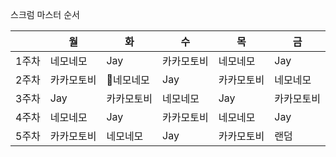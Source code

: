  스크럼 마스터 순서

|     | 월     | 화     | 수     | 목     | 금     |
| --- | ----- | ----- | ----- | ----- | ----- |
| 1주차 | 네모네모  | Jay   | 카카모토비 | 네모네모  | Jay   |
| 2주차 | 카카모토비 | 네모네모 | Jay   | 카카모토비 | 네모네모  |
| 3주차 | Jay   | 카카모토비 | 네모네모  | Jay   | 카카모토비 |
| 4주차 | 네모네모  | Jay   | 카카모토비 | 네모네모  | Jay   |
| 5주차 | 카카모토비 | 네모네모  | Jay   | 카카모토비 | 랜덤    |
